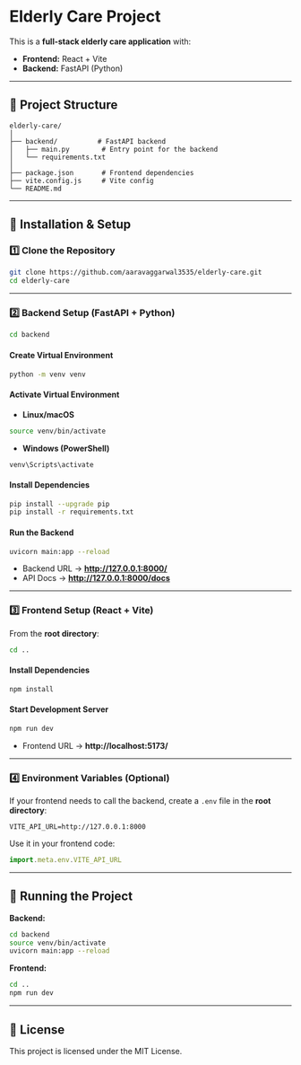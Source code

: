 # Elderly Care Project

This is a **full-stack elderly care application** with:
- **Frontend:** React + Vite  
- **Backend:** FastAPI (Python)  

---

## 📂 Project Structure
```
elderly-care/
│
├── backend/          # FastAPI backend
│   ├── main.py        # Entry point for the backend
│   └── requirements.txt
│
├── package.json       # Frontend dependencies
├── vite.config.js     # Vite config
└── README.md
```

---

## 🚀 Installation & Setup

### 1️⃣ Clone the Repository
```bash
git clone https://github.com/aaravaggarwal3535/elderly-care.git
cd elderly-care
```

---

### 2️⃣ Backend Setup (FastAPI + Python)
```bash
cd backend
```

#### Create Virtual Environment
```bash
python -m venv venv
```

#### Activate Virtual Environment
- **Linux/macOS**
```bash
source venv/bin/activate
```
- **Windows (PowerShell)**
```powershell
venv\Scripts\activate
```

#### Install Dependencies
```bash
pip install --upgrade pip
pip install -r requirements.txt
```

#### Run the Backend
```bash
uvicorn main:app --reload
```
- Backend URL → **http://127.0.0.1:8000/**
- API Docs → **http://127.0.0.1:8000/docs**

---

### 3️⃣ Frontend Setup (React + Vite)
From the **root directory**:
```bash
cd ..
```

#### Install Dependencies
```bash
npm install
```

#### Start Development Server
```bash
npm run dev
```
- Frontend URL → **http://localhost:5173/**

---

### 4️⃣ Environment Variables (Optional)
If your frontend needs to call the backend, create a `.env` file in the **root directory**:
```env
VITE_API_URL=http://127.0.0.1:8000
```
Use it in your frontend code:
```javascript
import.meta.env.VITE_API_URL
```

---

## 🏃 Running the Project
**Backend:**
```bash
cd backend
source venv/bin/activate
uvicorn main:app --reload
```

**Frontend:**
```bash
cd ..
npm run dev
```

---

## 📜 License
This project is licensed under the MIT License.
